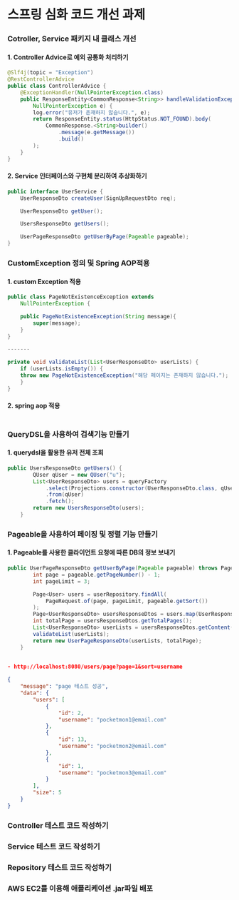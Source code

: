 # 스프링 심화 코드 개선 과제

### Cotroller, Service 패키지 내 클래스 개선

#### 1. Controller Advice로 예외 공통화 처리하기

```java
@Slf4j(topic = "Exception")
@RestControllerAdvice
public class ControllerAdvice {
    @ExceptionHandler(NullPointerException.class)
    public ResponseEntity<CommonResponse<String>> handleValidationException(
        NullPointerException e) {
        log.error("유저가 존재하지 않습니다.", e);
        return ResponseEntity.status(HttpStatus.NOT_FOUND).body(
            CommonResponse.<String>builder()
                .message(e.getMessage())
                .build()
        );
    }
}
```

#### 2. Service 인터페이스와 구현체 분리하여 추상화하기

```java
public interface UserService {
    UserResponseDto createUser(SignUpRequestDto req);

    UserResponseDto getUser();

    UsersResponseDto getUsers();

    UserPageResponseDto getUserByPage(Pageable pageable);
}
```

### CustomException 정의 및 Spring AOP적용

#### 1. custom Exception 적용

```java
public class PageNotExistenceException extends
    NullPointerException {

    public PageNotExistenceException(String message){
        super(message);
    }
}

-------

private void validateList(List<UserResponseDto> userLists) {
    if (userLists.isEmpty()) {
    throw new PageNotExistenceException("해당 페이지는 존재하지 않습니다.");
    }
}
```

#### 2. spring aop 적용

```java

```

### QueryDSL을 사용하여 검색기능 만들기

#### 1. querydsl을 활용한 유저 전체 조회

```java
public UsersResponseDto getUsers() {
        QUser qUser = new QUser("u");
        List<UserResponseDto> users = queryFactory
            .select(Projections.constructor(UserResponseDto.class, qUser.id, qUser.username))
            .from(qUser)
            .fetch();
        return new UsersResponseDto(users);
    }
```

### Pageable을 사용하여 페이징 및 정렬 기능 만들기

#### 1. Pageable를 사용한 클라이언트 요청에 따른 DB의 정보 보내기

```java
public UserPageResponseDto getUserByPage(Pageable pageable) throws PageNotExistenceException {
        int page = pageable.getPageNumber() - 1;
        int pageLimit = 3;

        Page<User> users = userRepository.findAll(
            PageRequest.of(page, pageLimit, pageable.getSort())
        );
        Page<UserResponseDto> usersResponseDtos = users.map(UserResponseDto::new);
        int totalPage = usersResponseDtos.getTotalPages();
        List<UserResponseDto> userLists = usersResponseDtos.getContent();
        validateList(userLists);
        return new UserPageResponseDto(userLists, totalPage);
    }
```

```json

- http://localhost:8080/users/page?page=1&sort=username
    
{
    "message": "page 테스트 성공",
    "data": {
        "users": [
            {
                "id": 2,
                "username": "pocketmon1@email.com"
            },
            {
                "id": 13,
                "username": "pocketmon2@email.com"
            },
            {
                "id": 1,
                "username": "pocketmon3@email.com"
            }
        ],
        "size": 5
    }
}
```

### Controller 테스트 코드 작성하기
### Service 테스트 코드 작성하기
### Repository 테스트 코드 작성하기
### AWS EC2를 이용해 애플리케이션 .jar파일 배포
